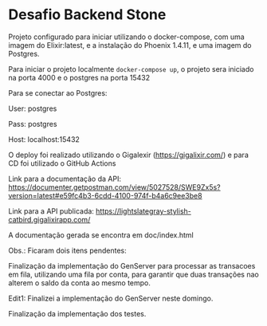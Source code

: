 # Desafio Backend Stone


Projeto configurado para iniciar utilizando o docker-compose, com uma imagem do Elixir:latest, e a instalação do Phoenix 1.4.11, e uma imagem do Postgres.

Para iniciar o projeto localmente `docker-compose up`, o projeto sera iniciado na porta 4000 e o postgres na porta 15432

Para se conectar ao Postgres:

User: postgres

Pass: postgres

Host: localhost:15432

O deploy foi realizado utilizando o Gigalexir (https://gigalixir.com/) e para CD foi utilizado o GitHub Actions

Link para a documentação da API: https://documenter.getpostman.com/view/5027528/SWE9Zx5s?version=latest#e59fc4b3-6cdd-4100-974f-b4a6c9ee3be8

Link para a API publicada: https://lightslategray-stylish-catbird.gigalixirapp.com/

A documentação gerada se encontra em doc/index.html

Obs.:
Ficaram dois itens pendentes:

Finalização da implementação do GenServer para processar as transacoes em fila, utilizando uma fila por conta, para garantir 
que duas transações nao alterem o saldo da conta ao mesmo tempo.

Edit1: Finalizei a implementação do GenServer neste domingo.

Finalização da implementação dos testes.

